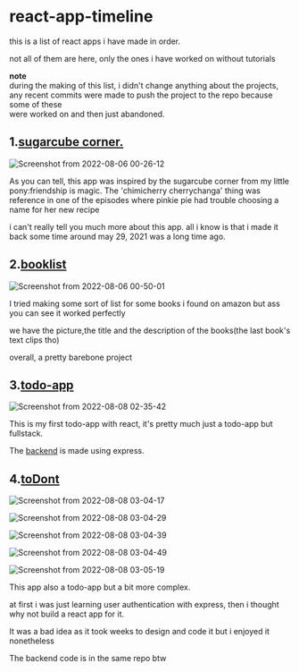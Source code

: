 # react-app-timeline

this is a list of react apps i have made in order.

not all of them are here, only the ones i have worked on
without tutorials

**note**  
during the making of this list, i didn't change anything about the projects,  
any recent commits were made to push the project to the repo because some of these  
were worked on and then just abandoned.

## 1.[sugarcube corner.](https://github.com/nar2p1nk/react-sugarcube-corner)

![Screenshot from 2022-08-06 00-26-12](https://user-images.githubusercontent.com/77182511/183122692-524004ba-a742-4b72-b50f-ea2de6a88678.png)

As you can tell, this app was inspired by the
sugarcube corner from my little pony:friendship is magic.
The 'chimicherry cherrychanga' thing was reference in one of the episodes
where pinkie pie had trouble choosing a name for her new recipe

i can't really tell you much more about this app.
all i know is that i made it back some time around may 29, 2021
was a long time ago.


## 2.[booklist](https://github.com/nar2p1nk/bookList)


![Screenshot from 2022-08-06 00-50-01](https://user-images.githubusercontent.com/77182511/183124156-c34c940d-ac21-4145-890f-56e81151a346.png)

I tried making some sort of list for some books i found on amazon
but ass you can see it worked perfectly

we have the picture,the title and the description of the books(the last book's text clips tho)

overall, a pretty barebone project

## 3.[todo-app](https://github.com/nar2p1nk/todo-react)


![Screenshot from 2022-08-08 02-35-42](https://user-images.githubusercontent.com/77182511/183305962-acb58c70-f5eb-4ada-b995-3a4364644ccb.png)

This is my first todo-app with react, it's pretty much just a todo-app but fullstack.  

The [backend](https://github.com/nar2p1nk/todoApi) is made using express.

## 4.[toDont](https://github.com/nar2p1nk/toDont)


![Screenshot from 2022-08-08 03-04-17](https://user-images.githubusercontent.com/77182511/183307210-8f953d21-6305-4674-bdbb-6ac219cd0a34.png)

![Screenshot from 2022-08-08 03-04-29](https://user-images.githubusercontent.com/77182511/183307218-da846254-18b4-48a0-a6d8-4374b176efa1.png)

![Screenshot from 2022-08-08 03-04-39](https://user-images.githubusercontent.com/77182511/183307230-96d96f45-da2a-4c5e-afee-55c1b306ad89.png)

![Screenshot from 2022-08-08 03-04-49](https://user-images.githubusercontent.com/77182511/183307238-06111735-0a08-4c19-bf85-faaedeb5e680.png)

![Screenshot from 2022-08-08 03-05-19](https://user-images.githubusercontent.com/77182511/183307241-0301ec70-0154-45e9-98ce-f3d44e01ebe3.png)

This app also a todo-app but a bit more complex.  

at first i was just learning user authentication with express,
then i thought why not build a react app for it.  

It was a bad idea as it took weeks to design and code it but i enjoyed it nonetheless

The backend code is in the same repo btw
